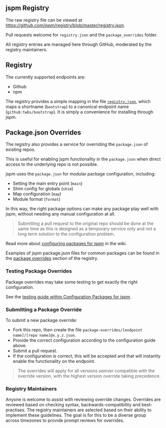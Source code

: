 jspm Registry
---

The raw registry file can be viewed at https://github.com/jspm/registry/blob/master/registry.json.

Pull requests welcome for `registry.json` and the `package_overrides` folder.

All registry entries are managed here through GitHub, moderated by the registry maintainers.

Registry
---

The currently supported endpoints are:

* Github
* npm

The registry provides a simple mapping in the file [`registry.json`](https://github.com/jspm/registry/blob/master/registry.json), which maps a shortname (`bootstrap`) to a canonical endpoint name (`github:twbs/bootstrap`). It is simply a convenience for installing through jspm.

Package.json Overrides
---

The registry also provides a service for overriding the `package.json` of existing repos.

This is useful for enabling jspm functionality in the `package.json` when direct access to the underlying repo is not possible.

jspm uses the `package.json` for modular package configuration, including:

* Setting the main entry point (`main`)
* Shim config for globals (`shim`)
* Map configuration (`map`)
* Module format (`format`)

In this way, the right package options can make any package play well with jspm, without needing any manual configuration at all.

> Submitting a pull request to the original repo should be done at the same time as this is designed as a temporary service only and not a long term solution to the configuration problem.

Read more about [configuring packages for jspm](https://github.com/jspm/registry/wiki/Configuring-Packages-for-jspm) in the wiki.

Examples of jspm package.json files for common packages can be found in the [package overrides](https://github.com/jspm/registry/tree/master/package-overrides) section of the registry.

### Testing Package Overrides

Package overrides may take some testing to get exactly the right configuration.

See the [testing guide within Configuration Packages for jspm](https://github.com/jspm/registry/wiki/Configuring-Packages-for-jspm#testing-configuration).

### Submitting a Package Override

To submit a new package override:

* Fork this repo, then create the file `package-overrides/[endpoint name]/[repo name]@x.y.z.json`.
* Provide the correct configuration according to the configuration guide above.
* Submit a pull request.
* If the configuration is correct, this will be accepted and that will instantly enable the functionality on the endpoint.

> The overrides will apply for all versions semver compatible with the override version, with the highest version override taking precedence.

### Registry Maintainers

Anyone is welcome to assist with reviewing override changes. Overrides are reviewed based on checking syntax, backwards-compatibility and best-practises. The registry maintainers are selected based on their ability to implement
these guidelines. The goal is for this to be a diverse group across timezones to provide prompt reviews for overrides.
